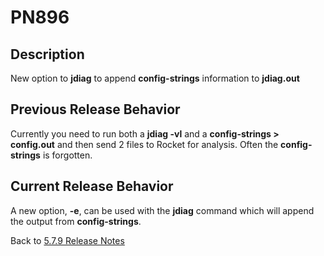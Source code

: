# PN896

<PageHeader />

## Description

New option to **jdiag** to append **config-strings** information to **jdiag.out**

## Previous Release Behavior

Currently you need to run both a **jdiag -vl** and a **config-strings > config.out** and then send 2 files to Rocket for analysis. Often the **config-strings** is forgotten.

## Current Release Behavior

A new option, **-e**, can be used with the **jdiag** command which will append the output from **config-strings**. 

Back to [5.7.9 Release Notes](./../README.md)
  
<PageFooter />

